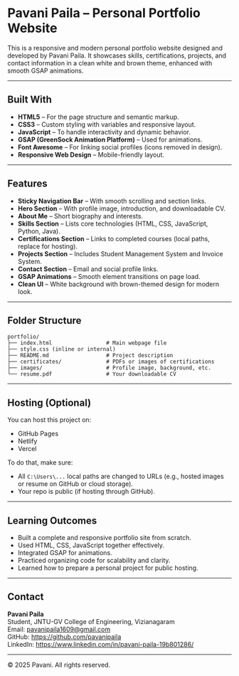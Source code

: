 
# Pavani Paila – Personal Portfolio Website

This is a responsive and modern personal portfolio website designed and developed by Pavani Paila. It showcases skills, certifications, projects, and contact information in a clean white and brown theme, enhanced with smooth GSAP animations.

---

## Built With

- **HTML5** – For the page structure and semantic markup.
- **CSS3** – Custom styling with variables and responsive layout.
- **JavaScript** – To handle interactivity and dynamic behavior.
- **GSAP (GreenSock Animation Platform)** – Used for animations.
- **Font Awesome** – For linking social profiles (icons removed in design).
- **Responsive Web Design** – Mobile-friendly layout.

---

## Features

- **Sticky Navigation Bar** – With smooth scrolling and section links.
- **Hero Section** – With profile image, introduction, and downloadable CV.
- **About Me** – Short biography and interests.
- **Skills Section** – Lists core technologies (HTML, CSS, JavaScript, Python, Java).
- **Certifications Section** – Links to completed courses (local paths, replace for hosting).
- **Projects Section** – Includes Student Management System and Invoice System.
- **Contact Section** – Email and social profile links.
- **GSAP Animations** – Smooth element transitions on page load.
- **Clean UI** – White background with brown-themed design for modern look.

---

## Folder Structure

```
portfolio/
├── index.html                 # Main webpage file
├── style.css (inline or internal) 
├── README.md                  # Project description
├── certificates/              # PDFs or images of certifications
├── images/                    # Profile image, background, etc.
└── resume.pdf                 # Your downloadable CV
```

---

## Hosting (Optional)

You can host this project on:

- GitHub Pages
- Netlify
- Vercel

To do that, make sure:

- All `C:\Users\...` local paths are changed to URLs (e.g., hosted images or resume on GitHub or cloud storage).
- Your repo is public (if hosting through GitHub).

---

## Learning Outcomes

- Built a complete and responsive portfolio site from scratch.
- Used HTML, CSS, JavaScript together effectively.
- Integrated GSAP for animations.
- Practiced organizing code for scalability and clarity.
- Learned how to prepare a personal project for public hosting.

---

## Contact

**Pavani Paila**  
Student, JNTU-GV College of Engineering, Vizianagaram  
Email: pavanipaila1609@gmail.com  
GitHub: https://github.com/pavanipaila  
LinkedIn: https://www.linkedin.com/in/pavani-paila-19b801286/

---

© 2025 Pavani. All rights reserved.
